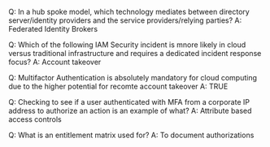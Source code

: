 Q: In a hub spoke model, which technology mediates between directory server/identity providers and the service providers/relying parties?
A: Federated Identity Brokers

Q: Which of the following IAM Security incident is mnore likely in cloud versus traditional infrastructure and requires a dedicated incident response focus?
A: Account takeover

Q: Multifactor Authentication is absolutely mandatory for cloud computing due to the higher potential for recomte account takeover
A: TRUE

Q: Checking to see if a user authenticated with MFA from a corporate IP address to authorize an action is an example of what?
A: Attribute based access controls

Q: What is an entitlement matrix used for?
A: To document authorizations